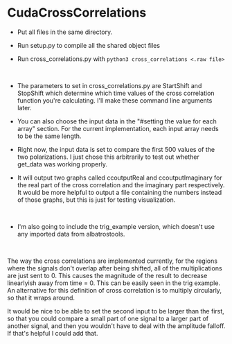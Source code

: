 # CudaCrossCorrelations

* Put all files in the same directory.

* Run setup.py to compile all the shared object files

* Run cross_correlations.py with `python3 cross_correlations <.raw file>`

&nbsp;

* The parameters to set in cross_correlations.py are StartShift and StopShift which determine which time values of the cross correlation function you're calculating. I'll make these command line arguments later.

* You can also choose the input data in the "#setting the value for each array" section. For the current implementation, each input array needs to be the same length.

* Right now, the input data is set to compare the first 500 values of the two polarizations. I just chose this arbitrarily to test out whether get_data was working properly.

* It will output two graphs called ccoutputReal and ccoutputImaginary for the real part of the cross correlation and the imaginary part respectively. It would be more helpful to output a file containing the numbers instead of those graphs, but this is just for testing visualization.

&nbsp;

* I'm also going to include the trig_example version, which doesn't use any imported data from albatrostools.

&nbsp;

The way the cross correlations are implemented currently, for the regions where the signals don't overlap after being shifted, all of the multiplications are just sent to 0. This causes the magnitude of the result to decrease linearlyish away from time = 0. This can be easily seen in the trig example. An alternative for this definition of cross correlation is to multiply circularly, so that it wraps around.

It would be nice to be able to set the second input to be larger than the first, so that you could compare a small part of one signal to a larger part of another signal, and then you wouldn't have to deal with the amplitude falloff. If that's helpful I could add that.
